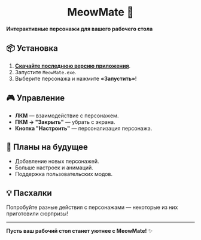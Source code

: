 <div align="center">
  <h1>MeowMate 💖</h1>
</div>

**Интерактивные персонажи для вашего рабочего стола**    

## 📦 Установка  
1. [**Скачайте последнюю версию приложения**](https://github.com/KuivaMachine/MeowMate/releases/download/v1.0.6/MeowMate_v1.0.6.exe).  
2. Запустите `MeowMate.exe`.  
3. Выберите персонажа и нажмите **«Запустить»**!  

## 🎮 Управление  
- **ЛКМ** — взаимодействие с персонажем.  
- **ПКМ → "Закрыть"** — убрать с экрана.  
- **Кнопка "Настроить"** — персонализация персонажа.  
  
## 🔮 Планы на будущее  
- Добавление новых персонажей.  
- Больше настроек и анимаций.  
- Поддержка пользовательских модов.  

## 💡 Пасхалки  
Попробуйте разные действия с персонажами — некоторые из них приготовили сюрпризы!  


---  

**Пусть ваш рабочий стол станет уютнее с MeowMate!** ✨  
